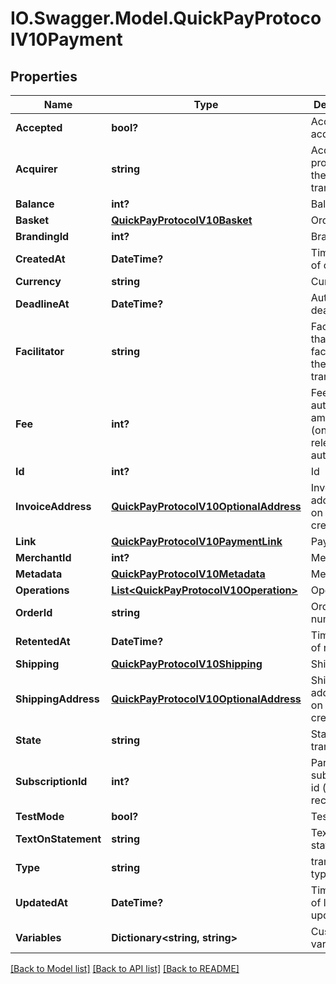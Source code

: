 # IO.Swagger.Model.QuickPayProtocolV10Payment
## Properties

Name | Type | Description | Notes
------------ | ------------- | ------------- | -------------
**Accepted** | **bool?** | Accepted by acquirer | [optional] 
**Acquirer** | **string** | Acquirer that processed the transaction | [optional] 
**Balance** | **int?** | Balance | [optional] 
**Basket** | [**QuickPayProtocolV10Basket**](QuickPayProtocolV10Basket.md) | Order items | [optional] 
**BrandingId** | **int?** | Branding id | 
**CreatedAt** | **DateTime?** | Timestamp of creation | [optional] 
**Currency** | **string** | Currency | [optional] 
**DeadlineAt** | **DateTime?** | Authorize deadline | [optional] 
**Facilitator** | **string** | Facilitator that facilitated the transaction | [optional] 
**Fee** | **int?** | Fee added to authorization amount (only relevant on auto-fee) | [optional] 
**Id** | **int?** | Id | [optional] 
**InvoiceAddress** | [**QuickPayProtocolV10OptionalAddress**](QuickPayProtocolV10OptionalAddress.md) | Invoice address set on payment creation | [optional] 
**Link** | [**QuickPayProtocolV10PaymentLink**](QuickPayProtocolV10PaymentLink.md) | PaymentLink | [optional] 
**MerchantId** | **int?** | Merchant id | [optional] 
**Metadata** | [**QuickPayProtocolV10Metadata**](QuickPayProtocolV10Metadata.md) | Metadata | [optional] 
**Operations** | [**List&lt;QuickPayProtocolV10Operation&gt;**](QuickPayProtocolV10Operation.md) | Operations | [optional] 
**OrderId** | **string** | Order number | [optional] 
**RetentedAt** | **DateTime?** | Timestamp of retention | [optional] 
**Shipping** | [**QuickPayProtocolV10Shipping**](QuickPayProtocolV10Shipping.md) | Shipping | [optional] 
**ShippingAddress** | [**QuickPayProtocolV10OptionalAddress**](QuickPayProtocolV10OptionalAddress.md) | Shipping address set on payment creation | [optional] 
**State** | **string** | State of transaction | [optional] 
**SubscriptionId** | **int?** | Parent subscription id (only recurring) | [optional] 
**TestMode** | **bool?** | Test mode | [optional] 
**TextOnStatement** | **string** | Text on statement | [optional] 
**Type** | **string** | transaction type | [optional] 
**UpdatedAt** | **DateTime?** | Timestamp of last updated | [optional] 
**Variables** | **Dictionary&lt;string, string&gt;** | Custom variables | 

[[Back to Model list]](../README.md#documentation-for-models) [[Back to API list]](../README.md#documentation-for-api-endpoints) [[Back to README]](../README.md)

